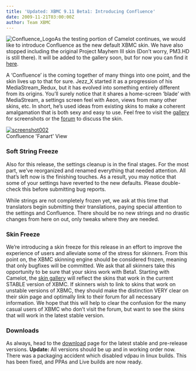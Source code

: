 ```yaml
---
title: 'Updated: XBMC 9.11 Beta1: Introducing Confluence'
date: 2009-11-21T03:00:00Z
author: Team XBMC
---
```

![Confluence_Logo](/sites/default/files/uploads/Confluence_Logo1.png "Confluence_Logo")As the testing portion of Camelot continues, we would like to introduce Confluence as the new default XBMC skin. We have also stopped including the original Project Mayhem III skin (Don’t worry, PM3.HD is still there). It will be added to the gallery soon, but for now you can find it [here](https://sourceforge.net/projects/xboxmediacenter/files/XBMC%20Skins/Project%20Mayhem%20III/Project_Mayhem_III.rar/download).

 A ‘Confluence’ is the coming together of many things into one point, and the skin lives up to that for sure. Jezz\_X started it as a progression of his MediaStream\_Redux, but it has evolved into something entirely different from its origins. You’ll surely notice that it shares a home-screen ‘blade’ with MediaStream, a settings screen feel with Aeon, views from many other skins, etc. In short, he’s used ideas from existing skins to make a coherent amalgamation that is both sexy and easy to use. Feel free to visit the [gallery](https://kodi.tv/skins/confluence) for screenshots or the [forum](https://forum.kodi.tv/forumdisplay.php?fid=125) to discuss the skin.

  [![screenshot002](/sites/default/files/uploads/screenshot002.jpg "screenshot002")](https://kodi.tv/skins/confluence)  
 Confluence 'Fanart' View

  ### Soft String Freeze

 Also for this release, the settings cleanup is in the final stages. For the most part, we’ve reorganized and renamed everything that needed attention. All that’s left now is the finishing touches. As a result, you may notice that some of your settings have reverted to the new defaults. Please double-check this before submitting bug reports.

 While strings are not completely frozen yet, we ask at this time that translators begin submitting their translations, paying special attention to the settings and Confluence. There should be no new strings and no drastic changes from here on out, only tweaks where they are needed.

 ### Skin Freeze

 We’re introducing a skin freeze for this release in an effort to improve the experience of users and alleviate some of the stress for skinners. From this point on, the XBMC skinning engine should be considered frozen, meaning that only bugfixes will be committed. We ask that all skinners take this opportunity to be sure that your skins work with Beta1. Starting with Camelot, the [skin gallery](/slideshow/skins) will reflect the skins that work in the current STABLE version of XBMC. If skinners wish to link to skins that work on unstable versions of XBMC, they should make the distinction VERY clear on their skin page and optimally link to their forum for all necessary information. We hope that this will help to clear the confusion for the many casual users of XBMC who don’t visit the forum, but want to see the skins that will work in the latest stable version.

 ### Downloads

 As always, head to the [download](https://kodi.wiki/download/) page for the latest stable and pre-release versions. **Update:** All versions should be up and in working order now. There was a packaging accident which disabled vdpau in linux builds. This has been fixed, and PPAs and Live builds are now ready.

 